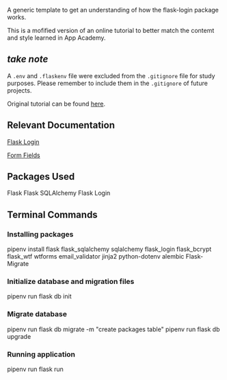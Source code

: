 A generic template to get an understanding of how the flask-login package works.

This is a mofified version of an online tutorial to better match the contemt and style learned in App Academy.

## *take note*
A `.env` and `.flaskenv` file were excluded from the `.gitignore` file for study purposes. Please remember to include them in the `.gitignore` of future projects.

Original tutorial can be found [here](https://youtu.be/71EU8gnZqZQ).

## Relevant Documentation
[Flask Login](https://flask-login.readthedocs.io/en/latest/)

[Form Fields]()

## Packages Used
Flask
Flask SQLAlchemy
Flask Login

## Terminal Commands
### Installing packages
pipenv install flask flask_sqlalchemy sqlalchemy flask_login flask_bcrypt flask_wtf wtforms email_validator jinja2 python-dotenv alembic Flask-Migrate

### Initialize database and migration files
pipenv run flask db init

### Migrate database
pipenv run flask db migrate -m "create packages table"
pipenv run flask db upgrade

### Running application
pipenv run flask run
